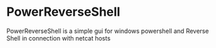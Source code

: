 # PowerReverseShell
PowerReverseShell is a simple gui for windows powershell and Reverse Shell in connection with netcat hosts
